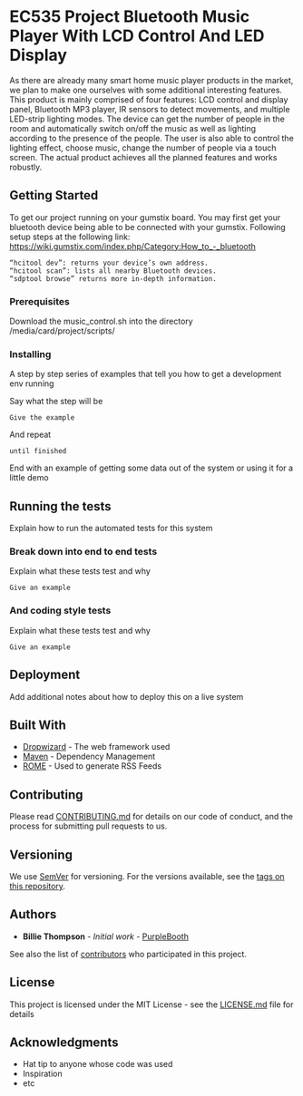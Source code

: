 # EC535 Project Bluetooth Music Player With LCD Control And LED Display

As there are already many smart home music player products in the market, we plan to make one ourselves with some additional interesting features. This product is mainly comprised of four features: LCD control and display panel, Bluetooth MP3 player, IR sensors to detect movements, and multiple LED-strip lighting modes. The device can get the number of people in the room and automatically switch on/off the music as well as lighting according to the presence of the people. The user is also able to control the lighting effect, choose music, change the number of people via a touch screen. The actual product achieves all the planned features and works robustly.

## Getting Started

To get our project running on your gumstix board. You may first get your bluetooth device being able to be connected with your gumstix. Following setup steps at the following link:
https://wiki.gumstix.com/index.php/Category:How_to_-_bluetooth
```
“hcitool dev”: returns your device’s own address.
“hcitool scan”: lists all nearby Bluetooth devices.
“sdptool browse” returns more in-depth information.
```

### Prerequisites
Download the music_control.sh into the directory /media/card/project/scripts/

### Installing

A step by step series of examples that tell you how to get a development env running

Say what the step will be

```
Give the example
```

And repeat

```
until finished
```

End with an example of getting some data out of the system or using it for a little demo

## Running the tests

Explain how to run the automated tests for this system

### Break down into end to end tests

Explain what these tests test and why

```
Give an example
```

### And coding style tests

Explain what these tests test and why

```
Give an example
```

## Deployment

Add additional notes about how to deploy this on a live system

## Built With

* [Dropwizard](http://www.dropwizard.io/1.0.2/docs/) - The web framework used
* [Maven](https://maven.apache.org/) - Dependency Management
* [ROME](https://rometools.github.io/rome/) - Used to generate RSS Feeds

## Contributing

Please read [CONTRIBUTING.md](https://gist.github.com/PurpleBooth/b24679402957c63ec426) for details on our code of conduct, and the process for submitting pull requests to us.

## Versioning

We use [SemVer](http://semver.org/) for versioning. For the versions available, see the [tags on this repository](https://github.com/your/project/tags). 

## Authors

* **Billie Thompson** - *Initial work* - [PurpleBooth](https://github.com/PurpleBooth)

See also the list of [contributors](https://github.com/your/project/contributors) who participated in this project.

## License

This project is licensed under the MIT License - see the [LICENSE.md](LICENSE.md) file for details

## Acknowledgments

* Hat tip to anyone whose code was used
* Inspiration
* etc
